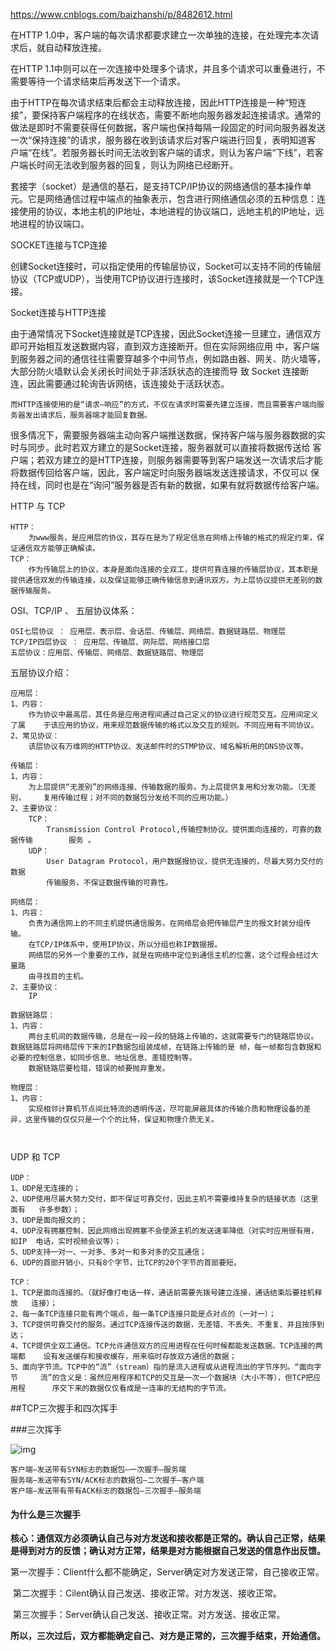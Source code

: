 https://www.cnblogs.com/baizhanshi/p/8482612.html



在HTTP 1.0中，客户端的每次请求都要求建立一次单独的连接，在处理完本次请求后，就自动释放连接。

在HTTP 1.1中则可以在一次连接中处理多个请求，并且多个请求可以重叠进行，不需要等待一个请求结束后再发送下一个请求。
  

由于HTTP在每次请求结束后都会主动释放连接，因此HTTP连接是一种“短连接”，要保持客户端程序的在线状态，需要不断地向服务器发起连接请求。通常的 做法是即时不需要获得任何数据，客户端也保持每隔一段固定的时间向服务器发送一次“保持连接”的请求，服务器在收到该请求后对客户端进行回复，表明知道客 户端“在线”。若服务器长时间无法收到客户端的请求，则认为客户端“下线”，若客户端长时间无法收到服务器的回复，则认为网络已经断开。



 套接字（socket）是通信的基石，是支持TCP/IP协议的网络通信的基本操作单元。它是网络通信过程中端点的抽象表示，包含进行网络通信必须的五种信息：连接使用的协议，本地主机的IP地址，本地进程的协议端口，远地主机的IP地址，远地进程的协议端口。



SOCKET连接与TCP连接

​      创建Socket连接时，可以指定使用的传输层协议，Socket可以支持不同的传输层协议（TCP或UDP），当使用TCP协议进行连接时，该Socket连接就是一个TCP连接。


Socket连接与HTTP连接

​      由于通常情况下Socket连接就是TCP连接，因此Socket连接一旦建立，通信双方即可开始相互发送数据内容，直到双方连接断开。但在实际网络应用 中，客户端到服务器之间的通信往往需要穿越多个中间节点，例如路由器、网关、防火墙等，大部分防火墙默认会关闭长时间处于非活跃状态的连接而导 致 Socket 连接断连，因此需要通过轮询告诉网络，该连接处于活跃状态。

 	而HTTP连接使用的是“请求—响应”的方式，不仅在请求时需要先建立连接，而且需要客户端向服务器发出请求后，服务器端才能回复数据。

​      很多情况下，需要服务器端主动向客户端推送数据，保持客户端与服务器数据的实时与同步。此时若双方建立的是Socket连接，服务器就可以直接将数据传送给 客户端；若双方建立的是HTTP连接，则服务器需要等到客户端发送一次请求后才能将数据传回给客户端，因此，客户端定时向服务器端发送连接请求，不仅可以 保持在线，同时也是在“询问”服务器是否有新的数据，如果有就将数据传给客户端。





HTTP 与 TCP

```
HTTP： 
	为www服务，是应用层的协议，其存在是为了规定信息在网络上传输的格式的规定约束，保证通信双方能够正确解读。
TCP：
	作为传输层上的协议，本身是面向连接的全双工，提供可靠连接的传输层协议，其本职是提供通信双发的传输连接，以及保证能够正确传输信息到通讯双方。为上层协议提供无差别的数据传输服务。
```



OSI、TCP/IP 、 五层协议体系：

```
OSI七层协议 ： 应用层、表示层、会话层、传输层、网络层、数据链路层、物理层
TCP/IP四层协议 ： 应用层、传输层、网际层、网络接口层
五层协议：应用层、传输层、网络层、数据链路层、物理层
```



五层协议介绍：

```
应用层：
1、内容：	
	作为协议中最高层，其任务是应用进程间通过自己定义的协议进行规范交互。应用间定义了属	 于该应用的协议，用来规范数据传输的格式以及交互的规则。不同应用有不同协议。
2、常见协议：
	该层协议有万维网的HTTP协议、发送邮件时的STMP协议、域名解析用的DNS协议等。

传输层：
1、内容：
	为上层提供“无差别”的网络连接、传输数据的服务。为上层提供复用和分发功能。（无差别，	  复用传输过程；对不同的数据包分发给不同的应用功能。）
2、主要协议：
	TCP：
		Transmission Control Protocol,传输控制协议。提供面向连接的，可靠的数据传输		服务 。
	UDP：
		User Datagram Protocol，用户数据报协议，提供无连接的，尽最大努力交付的数据
		传输服务，不保证数据传输的可靠性。
		
网络层：
1、内容：
	负责为通信网上的不同主机提供通信服务。在网络层会把传输层产生的报文封装分组传输。
	在TCP/IP体系中，使用IP协议，所以分组也称IP数据报。
	网络层的另外一个重要的工作，就是在网络中定位到通信主机的位置，这个过程会经过大量路
	由寻找目的主机。
2、主要协议：
	IP
	
数据链路层：
1、内容：
	两台主机间的数据传输，总是在一段一段的链路上传输的，这就需要专门的链路层协议。数据链路层将网络层传下来的IP数据包组装成帧，在链路上传输的是 帧，每一帧都包含数据和必要的控制信息，如同步信息、地址信息、差错控制等。
	数据链路层要检错，错误的帧要抛弃重发。
	
物理层：
1、内容：
	实现相邻计算机节点间比特流的透明传送，尽可能屏蔽具体的传输介质和物理设备的差异，这里传输的仅仅只是一个个的比特，保证和物理介质无关。
	
	
```



UDP 和 TCP

```
UDP：
1、UDP是无连接的；
2、UDP使用尽最大努力交付，即不保证可靠交付，因此主机不需要维持复杂的链接状态（这里面有	许多参数）；
3、UDP是面向报文的；
4、UDP没有拥塞控制，因此网络出现拥塞不会使源主机的发送速率降低（对实时应用很有用，如IP	电话，实时视频会议等）；
5、UDP支持一对一、一对多、多对一和多对多的交互通信；
6、UDP的首部开销小，只有8个字节，比TCP的20个字节的首部要短。

TCP：
1、TCP是面向连接的。（就好像打电话一样，通话前需要先拨号建立连接，通话结束后要挂机释放	连接）；
2、每一条TCP连接只能有两个端点，每一条TCP连接只能是点对点的（一对一）；
3、TCP提供可靠交付的服务。通过TCP连接传送的数据，无差错、不丢失、不重复、并且按序到		达；
4、TCP提供全双工通信。TCP允许通信双方的应用进程在任何时候都能发送数据。TCP连接的两端都 	设有发送缓存和接收缓存，用来临时存放双方通信的数据；
5、面向字节流。TCP中的“流”（stream）指的是流入进程或从进程流出的字节序列。“面向字节  	 流”的含义是：虽然应用程序和TCP的交互是一次一个数据块（大小不等），但TCP把应用程      序交下来的数据仅仅看成是一连串的无结构的字节流。

```





##TCP三次握手和四次挥手

###三次挥手

![img](https://mmbiz.qpic.cn/mmbiz_jpg/hvUCbRic69sAtXlEkwAAt66dnZ12LoziahYgdO8FWK4Xlv40icSAXLdE58bOtV3nf5LhxnKrHMhm3b4wvgkOaJqvg/640?wx_fmt=jpeg&tp=webp&wxfrom=5&wx_lazy=1&wx_co=1)

```
客户端–发送带有SYN标志的数据包–一次握手–服务端
服务端–发送带有SYN/ACK标志的数据包–二次握手–客户端
客户端–发送带有带有ACK标志的数据包–三次握手–服务端
```

#### 为什么是三次握手

​	**核心：通信双方必须确认自己与对方发送和接收都是正常的。确认自己正常，结果是得到对方的反馈；确认对方正常，结果是对方能根据自己发送的信息作出反馈。**

​	第一次握手：Client什么都不能确定，Server确定对方发送正常，自己接收正常。

​	第二次握手：Cilent确认自己发送、接收正常。对方发送、接收正常。

​	第三次握手：Server确认自己发送、接收正常。对方发送、接收正常。

​	**所以，三次过后，双方都能确定自己、对方是正常的，三次握手结束，开始通信。**

